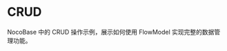 # CRUD

NocoBase 中的 CRUD 操作示例，展示如何使用 FlowModel 实现完整的数据管理功能。

<code src="./demo1/index.tsx"></code>

<code src="./basic.tsx"></code>
